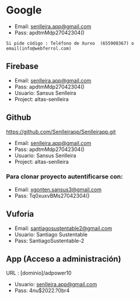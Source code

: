 # Google
- Email: senlleira.app@gmail.com
- Pass: apdtmMdp27042304()
```
Si pide código : Teléfono de Xurxo  (655908367) o email(info@webferrol.com)
```

## Firebase

- Email: senlleira.app@gmail.com
- Pass: apdtmMdp27042304()
- Usuario: Sansus Senlleira 
- Project: altas-senlleira

## Github

https://github.com/Senlleirapp/Senlleirapp.git
- Email: senlleira.app@gmail.com
- Pass: apdtmMdp27042304()
- Usuario: Sansus Senlleira 
- Project: altas-senlleira

### Para clonar proyecto autentificarse con:

- Email: xgonten.sansus3@gmail.com
- Pass: Tq0xuxvBMs27042304()

## Vuforia
- Email: santiagosustentable2@gmail.com
- Usuario: Santiago Sustentable
- Pass: SantiagoSustentable-2

## App (Acceso a administración)

URL : [dominio]/adpower10

- Usuario: senlleira.app@gmail.com
- Pass: $4n$u$2022.?0br4
